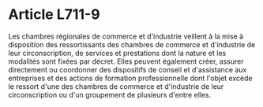 # Article L711-9

Les chambres régionales de commerce et d'industrie veillent à la mise à disposition des ressortissants des chambres de commerce et d'industrie de leur circonscription, de services et prestations dont la nature et les modalités sont fixées par décret.   Elles peuvent également créer, assurer directement ou coordonner des dispositifs de conseil et d'assistance aux entreprises et des actions de formation professionnelle dont l'objet excède le ressort d'une des chambres de commerce et d'industrie de leur circonscription ou d'un groupement de plusieurs d'entre elles.